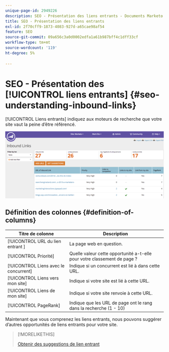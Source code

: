 ```yaml
---
unique-page-id: 2949226
description: SEO - Présentation des liens entrants - Documents Marketo - Documentation du produit
title: SEO - Présentation des liens entrants
exl-id: 2f70cff9-1873-4083-927d-a65cae98af54
feature: SEO
source-git-commit: 09a656c3a0d0002edfa1a61b987bff4c1dff33cf
workflow-type: tm+mt
source-wordcount: '119'
ht-degree: 5%

---
```


# SEO - Présentation des [!UICONTROL liens entrants] {#seo-understanding-inbound-links}

[!UICONTROL Liens entrants] indiquez aux moteurs de recherche que votre site vaut la peine d’être référencé.

![](assets/image2014-9-18-13-3a18-3a10.png)

## Définition des colonnes {#definition-of-columns}

| Titre de colonne | Description |
|---|---|
| [!UICONTROL  URL du lien entrant ] | La page web en question. |
| [!UICONTROL Priorité] | Quelle valeur cette opportunité a-t-elle pour votre classement de page ? |
| [!UICONTROL Liens avec le concurrent] | Indique si un concurrent est lié à dans cette URL. |
| [!UICONTROL Liens vers mon site] | Indique si votre site est lié à cette URL. |
| [!UICONTROL Liens de mon site] | Indique si votre site renvoie à cette URL. |
| [!UICONTROL PageRank] | Indique que les URL de page ont le rang dans la recherche (1 - 10) |

Maintenant que vous comprenez les liens entrants, nous pouvons suggérer d’autres opportunités de liens entrants pour votre site.

>[!MORELIKETHIS]
>
>[Obtenir des suggestions de lien entrant](/help/marketo/product-docs/additional-apps/seo/inbound-links/seo-get-inbound-link-suggestions.md)
